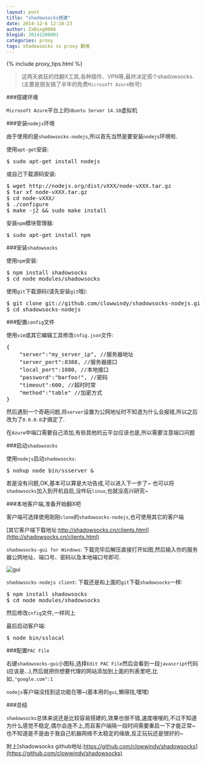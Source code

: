 ```yaml
---
layout: post
title: "shadowsocks搭建"
date: 2014-12-6 12:10:23
author: ZxBing0066
blogid: 20141206001
categories: proxy
tags: shadowsocks ss proxy 翻墙
---
```


{% include proxy_tips.html %}

>这两天疯狂的找翻X工具,各种插件、VPN等,最终决定搭个shadowsocks.(主要是朋友搞了半年的免费`Microsoft Azure`帐号)

###搭建环境

`Microsoft Azure`平台上的`Ubuntu Server 14.10`虚拟机

###安装`nodejs`环境

由于使用的是`shadowsocks-nodejs`,所以首先当然是要安装`nodejs`环境啦.

使用`apt-get`安装:

<pre class="prettyprint linenums Lang-shell">
$ sudo apt-get install nodejs
</pre>

或自己下载源码安装:

<pre class="prettyprint linenums Lang-shell">
$ wget http://nodejs.org/dist/vXXX/node-vXXX.tar.gz
$ tar xf node-vXXX.tar.gz
$ cd node-vXXX/
$ ./configure
$ make -j2 && sudo make install
</pre>

安装`npm`模块管理器:
<pre class="prettyprint linenums Lang-shell">
$ sudo apt-get install npm
</pre>


###安装`shadowsocks`

使用`npm`安装:

<pre class="prettyprint linenums Lang-shell">
$ npm install shadowsocks
$ cd node_modules/shadowsocks
</pre>

使用`git`下载源码(请先安装`git`哦):

<pre class="prettyprint linenums Lang-shell">
$ git clone git://github.com/clowwindy/shadowsocks-nodejs.git
$ cd shadowsocks-nodejs
</pre>

###配置`config`文件

使用`vim`或其它编辑工具修改`cnfig.json`文件:

<pre class="prettyprint linenums Lang-json">
{
    "server":"my_server_ip", //服务器地址
    "server_port":8388, //服务器接口
    "local_port":1080, //本地接口
    "password":"barfoo!", //密码
    "timeout":600, //超时时常
    "method":"table" //加密方式
}
</pre>

然后遇到一个奇葩问题,将`server`设置为公网地址时不知道为什么会报错,所以之后改为了`0.0.0.0`才搞定了.

在`Azure`中端口需要自己添加,有些其他的云平台应该也是,所以需要注意端口问题

###启动`shadowsocks`

使用`nodejs`启动`shadowsocks`:

<pre class="prettyprint linenums Lang-shell">
$ nohup node bin/ssserver &
</pre>

若是没有问题,OK,基本可以算是大功告成,可以进入下一步了~
也可以将`shadowsocks`加入到开机自启,没咋玩`linux`,也就没高兴研究~

###本地客户端,准备开始翻X吧

客户端可选择使用刚刚`clone`的`shadowsocks-nodejs`,也可使用其它的客户端

[其它客户端下载地址:http://shadowsocks.cn/clients.html](http://shadowsocks.cn/clients.html)

`shadowsocks-gui for Windows`:
下载完毕后解压直接打开如图,然后输入你的服务器公网地址、端口号、密码以及本地端口号即可.

![gui](http://zxspace.qiniudn.com/blog/2014-12-6-img-0.png)

`shadowsocks-nodejs client`:
下载还是和上面的`git`下载`shadowsocks`一样:

<pre class="prettyprint linenums Lang-shell">
$ npm install shadowsocks
$ cd node_modules/shadowsocks
</pre>

然后修改`cnfig`文件,一样同上

最后启动客户端:

<pre class="prettyprint linenums Lang-shell">
$ node bin/sslocal
</pre>

###配置`PAC File`

右键`shadowsocks-gui`小图标,选择`Edit PAC File`然后会看到一段`javascript`代码(应该是...),然后就把你想要代理的网站添加到上面的列表里吧,比如`,"google.com":1`

`nodejs`客户端没找到这功能在哪~(基本用的`gui`,懒得找,嘿嘿)

###总结

`shadowsocks`总体来说还是比较容易搭建的,效果也很不错,速度嗖嗖的,不过不知道为什么感觉不稳定,偶尔会连不上,而且客户端隔一段时间需要重启一下才能正常~也不知道是不是由于我自己机器网络不太稳定的缘故,反正玩玩还是很好的~


附上[shadowsocks github地址:https://github.com/clowwindy/shadowsocks](https://github.com/clowwindy/shadowsocks)
